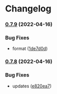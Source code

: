 # Changelog

### [0.7.9](https://github.com/davidkna/lcat-rs/compare/lcat-v0.7.8...lcat-v0.7.9) (2022-04-16)


### Bug Fixes

* format ([1de7d0d](https://github.com/davidkna/lcat-rs/commit/1de7d0dc1120c9bd58d5b8ee6b3eee763d6ecd4f))

### [0.7.8](https://github.com/davidkna/lcat-rs/compare/lcat-v0.7.7...lcat-v0.7.8) (2022-04-16)


### Bug Fixes

* updates ([e820ea7](https://github.com/davidkna/lcat-rs/commit/e820ea7458de7c26dc98785da21fa5c2ddab04e4))
